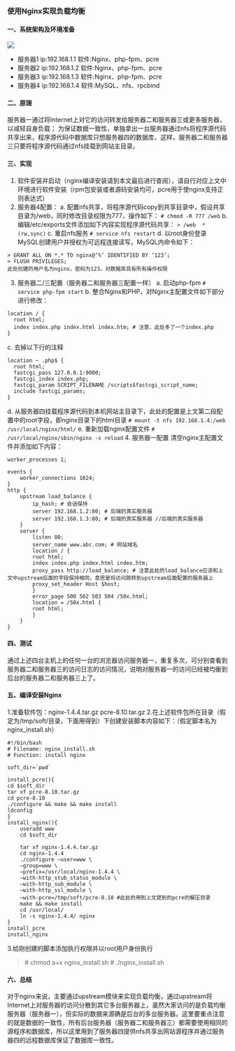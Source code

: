 ### 使用Nginx实现负载均衡 
#### 一、系统架构及环境准备
  ![](./nginx-upstream.jpg)

  - 服务器1  ip:192.168.1.1    软件:Nginx、php-fpm、pcre
  - 服务器2  ip:192.168.1.2    软件:Nginx、php-fpm、pcre
  - 服务器3  ip:192.168.1.3    软件:Nginx、php-fpm、pcre
  - 服务器4  ip:192.168.1.4    软件:MySQL、nfs、rpcbind

#### 二、原理
服务器一通过将Internet上对它的访问转发给服务器二和服务器三或更多服务器，以减轻自身负载；
为保证数据一致性，单独拿出一台服务器通过nfs将程序源代码共享出来，程序源代码中数据库只想服务器四的数据库，这样，服务器二和服务器三只要将程序源代码通过nfs挂载到网站主目录。

#### 三、实现
1. 软件安装并启动（nginx编译安装请到本文最后进行查阅），请自行对应上文中环境进行软件安装（rpm包安装或者源码安装均可，pcre用于使nginx支持正则表达式）
2. 服务器4配置：
  a. 配置nfs共享，将程序源代码copy到共享目录中，假设共享目录为/web，同时修改目录权限为777，操作如下：
  ```# chmod -R 777 /web```
  b. 编辑/etc/exports文件添加如下内容实现程序源代码共享：
  ```> /web  *(rw,sync)```
  c. 重启nfs服务
  ```# service nfs restart```
  d. 以root身份登录MySQL创建用户并授权为可远程连接读写，MySQL内命令如下：
  ```
  > GRANT ALL ON *.* TO nginx@’%’ IDENTIFIED BY ‘123’;
  > FLUSH PRIVILEGES; 
  此处创建的用户名为nginx，密码为123，对数据库具有所有操作权限
  ```
3. 服务器二/三配置（服务器二和服务器三配置一样）
  a. 启动php-fpm
  ```# service php-fpm start```
  b. 整合Nginx和PHP，对Nginx主配置文件如下部分进行修改：
  ```
  location / {
    root html;
    index index.php index.html index.htm; # 注意，此处多了一个index.php
  }
  ```
  c. 去掉以下行的注释
  ```
  location ~ .php$ {
    root html;
    fastcgi_pass 127.0.0.1:9000;
    fastcgi_index index.php;
    fastcgi_param SCRIPT_FILENAME /scripts$fastcgi_script_name;
    include fastcgi_params;
  }
  ```
  d. 从服务器四挂载程序源代码到本机网站主目录下，此处的配置是上文第二段配置中的root字段，即nginx目录下的html目录
  ```# mount -t nfs 192.168.1.4:/web /usr/local/nginx/html/```
  e. 重新加载nginx配置文件
  ```# /usr/local/nginx/sbin/nginx -s reload```
4. 服务器一配置
  清空nginx主配置文件并添加如下内容：
```
worker_processes 1;

events {
    worker_connections 1024;
}
http {
    upstream load_balance {
        ip_hash; # 会话保持
        server 192.168.1.2:80; # 后端的真实服务器
        server 192.168.1.3:80; # 后端的真实服务器 //后端的真实服务器
    }
    server {
        listen 80;
        server_name www.abc.com; # 网站域名
        location / {
        root html;
        index index.php index.html index.htm;
        proxy_pass http://load_balance; # 注意此处的load_balance应该和上文中upstream后面的字段保持相同，意思是将访问跳转到upstream后面配置的服务器上
        proxy_set_header Host $host;
        }
        error_page 500 502 503 504 /50x.html;
        location = /50x.html {
        root html;
        }
    }
}
```

#### 四、测试
通过上述四台主机上的任何一台的浏览器访问服务器一，重复多次，可分别查看到服务器二和服务器三的访问日志的访问情况，说明对服务器一的访问已经被均衡到后台的服务器二和服务器三上了。

#### 五、编译安装Nginx
1.准备软件包：nginx-1.4.4.tar.gz  pcre-8.10.tar.gz
2.在上述软件包所在目录（假定为/tmp/soft/目录，下面用得到）下创建安装脚本内容如下：（假定脚本名为nginx_install.sh）
```
#!/bin/bash
# Filename: nginx_install.sh
# Function: install nginx

soft_dir=`pwd`

install_pcre(){
cd $soft_dir
tar xf pcre-8.10.tar.gz
cd pcre-8.10
./configure && make && make install
ldconfig
}
install_nginx(){
    useradd www
    cd $soft_dir

    tar xf nginx-1.4.4.tar.gz
    cd nginx-1.4.4
    ./configure —user=www \
    —group=www \
    —prefix=/usr/local/nginx-1.4.4 \
    —with-http_stub_status_module \
    —with-http_sub_module \
    —with-http_ssl_module \
    —with-pcre=/tmp/soft/pcre-8.10 #此处的用到上文提到的pcre的解压目录
    make && make install
    cd /usr/local/
    ln -s nginx-1.4.4/ nginx
}
install_pcre
install_nginx
```
3.给刚创建的脚本添加执行权限并以root用户身份执行
> \# chmod a+x nginx_install.sh
> \# ./nginx_install.sh

#### 六、总结
对于nginx来说，主要通过upstream模块来实现负载均衡，通过upstream将Internet上对服务器的访问分散到其它多台服务器上，虽然大家访问的是负载均衡服务器（服务器一），但实际的数据来源确是后台的多台服务器。这里要重点注意的就是数据的一致性，所有后台服务器（服务器二和服务器三）都需要使用相同的源程序和数据库，所以这里用到了服务器四提供nfs共享出网站源程序并通过服务器四的远程数据库保证了数据库一致性。